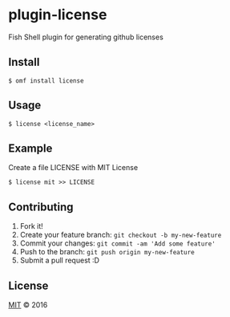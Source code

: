 # plugin-license

Fish Shell plugin for generating github licenses

## Install

```fish
$ omf install license
```

## Usage

```fish
$ license <license_name>
```

## Example

Create a file LICENSE with MIT License

```fish
$ license mit >> LICENSE
```

## Contributing

1. Fork it!
2. Create your feature branch: `git checkout -b my-new-feature`
3. Commit your changes: `git commit -am 'Add some feature'`
4. Push to the branch: `git push origin my-new-feature`
5. Submit a pull request :D

## License

[MIT](https://github.com/grvcoelho/plugin-license/blob/master/LICENSE) &copy; 2016

